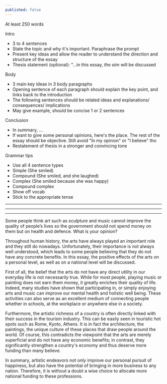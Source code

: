 ```yaml
---
published: false
---
```

At least 250 words

Intro
- 3 to 4 sentences
 - State the topic and why it's important. Paraphrase the prompt
 - Present key ideas and allow the reader to understand the direction and structure of the essay
 - Thesis statement (optional): "...in this essay, *the aim* will be discussed
    
Body
- 3 main key ideas in 3 body paragraphs
 - Opening sentence of each paragraph should explain the key point, and links back to the introduction
 - The following sentences should be related ideas and explanations/ consequences/ implications
 - May give example, should be concise 1 or 2 sentences
 
Conclusion
- In summary, ...
- If want to give some personal opinions, here's the place. The rest of the essay should be objective. Still avoid "In my opinion" or "I believe" tho
- Restatement of thesis in a stronger and convincing tone

Grammar tips
- Use all 4 sentence types
 - Simple (She smiled)
 - Compound (She smiled, and she laughed)
 - Complex (She smiled because she was happy)
 - Compound complex
- Show off vocab
- Stick to the appropriate tense

---
<!-- Many people are working at home rather than in the workplace. Some people believe this will bring benefits to the workers and their families, but others suggest it will cause stress in the home. Discuss both sides and give your opinion

In the recent years, during and after the global pandemic, there has been a growing demand from paid workers to do their job remotely. For them, this is a necessary development to assure their work-life balance. Nevertheless, other people are raising their concern about remote work's effects on mental health. In this essay, the pros and cons of these approaches will be discussed.

First of all, working from home saves people their precious time. For many, this could mean a 2-hour round trip on the daily. Instead of spending this time on the road, they could improve their life by getting a little more sleep, or spending a little more time with their friends and family.

Furthermore, contrary to popular belief, working remotely may give a significant boost in productivity. It has been proven that it is easier to get into a state of deep focus without too many people around, which is unfortunately impossible to avoid in the office. This is especially true at modern workplaces, where the open office model is getting more and more common.

Despite all of its advantages, this style of working does have one major drawback: the lack of interaction with coworkers. While this kind of interaction may not be good when we want to concentrate, it is nonetheless essential for all human beings. Critics of teleworking often point out that people who work from home can become stressed out or depressed more easily since they do not have face-to-face communication with their peers.

In summary, while remote work certainly saves employees time and boost their productivity, it may cause harm to their mental health. One possiple solution to this might be the hybrid working model where we work some days in the office, and soem days at home. This may combine the best of both worlds and improve both our professional and personal life. !-->

---
<!-- There are many extinct animals’ species in the world. Some people think we should protect animals from dying out, while others believe we should spend more time on problems of human beings. Discuss both sides and give your opinion.

With numerous wild species going extinct at historic rate, the question of whether we should spend more resources to save them, or still focus on our own species first has once again become a hotly debated topic. In this essay, the views of both sides will be discussed in more detail, and I will conclude with my personal opinion.

The first group of people argue that out of all important global issues, human well-being should still be prioritized. This school of thought is not hard to understand, as every specie must think of their own survival first before others. This is probably more relatable now that ever, during times of recession where housing prices keep rising while GDPs are dropping around the world. At the end of the day, it is difficult to tell people who cannot afford to put food on the table to go out there and save the pandas.

On the other hand, animal activists hold the belief that animals should be treated equal as humans, and therefore, their problems should be considered as equally if not more important than those of our own. They argue that our obsession with conquering nature and improving the economy is the very reason many wild species are now endangered or worse, already extinct.

While I understand the sentiment of the first group, I stand with the latter. As can be seen in many man-made problems such as deforestation and poaching, it seems clear that humans have continually trampled on wild animals' rights and failed to respect their territories. With that being said, I also hope for a future of more sustainable development, where humans no longer destroys the wilderness while still improving their quality of life.

In summary, while humans no doubt have their own problems that should rightly be focused on, animal lives have been directly worsened because of us. Because of this, I hold the view that we should make a greater effort to protect wildlife, especially endangered species. !-->

---
Some people think art such as sculpture and music cannot improve the quality of people’s lives so the government should not spend money on them but on health and defence. What is your opinion?

Throughout human history, the arts have always played an important role and they still do nowadays. Unfortunately, their importance is not always well understood, which leads to some people believing that they do not have any concrete benefits. In this essay, the positive effects of the arts on a personal level, as well as on a national level will be discussed.

First of all, the belief that the arts do not have any direct utility in our everyday life is not necessarily true. While for most people, playing music or painting does not earn them money, it greatly enriches their quality of life. Indeed, many studies have shown that participating in, or simply enjoying arts and music can improve our mental health and holistic well being. These activities can also serve as an excellent medium of connecting people whether in schools, at the workplace or anywhere else in a society.

Furthermore, the artistic richness of a country is often directly linked with their success in the tourism industry. This can be easily seen in touristic hot spots such as Rome, Kyoto, Athens. It is in fact the architecture, the paintings, the unique culture of these places that draw people around the world.  Of course, this contradicts the viewpoint that the arts are merely superficial and do not have any economic benefits; in contrast, they significantly strengthen a country's economy and thus deserve more funding than many believe.

In summary, artistic endeavors not only improve our personal pursuit of happiness, but also have the potential of bringing in more business to any nation. Therefore, it is without a doubt a wise choice to allocate more national funding to these professions.